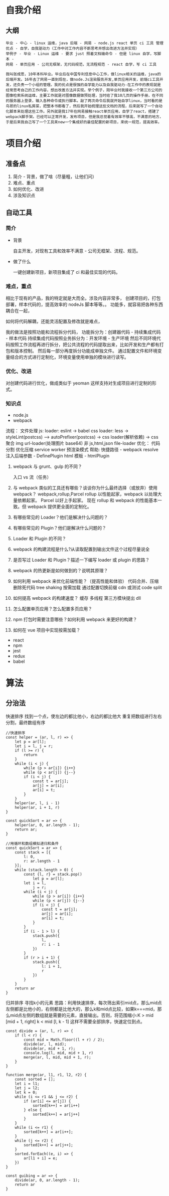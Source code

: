 # 自我介绍

## 大纲

    毕业 - 中心 - linux 运维，java 后端 - 网易 - node.js react 单页 ci 工具 管理
    优点 - 自学，自我驱动力（工作中对工作内容不断思考并想出改进方法并实现）
    举例子 - 毕业 - Linux 运维 - 要求 just 照着文档输命令 - 但是 linux 自学，写脚本 -
    网易 - 单页应用 - 公司无框架，无代码规范，无流程规范 - react 自学，写 ci 工具

    我叫张成思，10年本科毕业。毕业后在中国专利信息中心工作，做linux相关的运维，java的后端开发。16年去了网易一直到现在，做node.Js渲染服务开发,单页应用开发，前端ci工具开发，还负责一个小组的管理。我的优点是很强的自学能力以及自我驱动力-在工作中的表现就是经常思考自己的工作内容，想出改善方法并实现。举个例子，刚毕业时我接收一个第三方公司的图像检索系统运维，主要工作就是对图像数据做预处理，当时给了我10几页的操作手册，在不同的服务器上登录，输入各种命令或执行脚本。敲了两次命令后我就开始自学linux，当时看的是鸟哥的linux私房菜，把整本书都看了，然后我开始梳理这些文档的流程，后来就写了一个自动化脚本来处理这些工作。另外就是我17年在网易接触react单页应用，自学了react，搭建了webpack脚手架。已经可以正常开发，发布项目，但是我总觉着有效率不够高，不满意的地方，于是后来我自己写了一个工具来new一个集成好的最佳配置的新项目，来统一规范，提高效率。

# 项目介绍

## 准备点

1.  简介 - 背景，做了啥（尽量粗，让他们问）
2.  难点、重点
3.  如何优化、改进
4.  涉及知识点

## 自动工具

### 简介

- 背景

  自主开发，对现有工具和效率不满意 - 公司无框架、流程、规范。

- 做了什么

  一键创建新项目，新项目集成了 ci 和最佳实现的代码。

### 难点，重点

相比于现有的产品，我的特定就是大而全。涉及内容非常多，
创建项目的，打包部署，样本代码的，提高效率的 nodeJs 脚本等等。。
功能多，就容易把各种东西耦合在一起，

如何将代码解耦，还能灵活配置及修改就是难点，

我的做法是按照功能和流程拆分代码，
功能拆分为：创建器代码 - 持续集成代码 - 样本代码
持续集成代码按照业务拆分为：开发环境 - 生产环境
然后不同环境代码按照工作流程再进行拆分，把公共流程的代码提取出来，比如开发和生产都有打包和版本控制。
然后每一部分再度拆分功能成单独文件。
通过配置文件和环境变量结合的方式进行定制化，环境变量使用单独的模块进行读写。

### 优化、改进

对创建代码进行优化，做成类似于 yeoman 这样支持对生成项目进行定制的形式。

### 知识点

- node.js
- webpack

流程：
文件处理
js:
loader: eslint -> babel
css
loader: less -> styleLint(postcss) —> autoPrefixer(postcss) -> css loader(解析依赖) -> css 聚合
img
url-loader(处理图片 base64)
非 js,html,json
file-loader
优化：
代码分割
优化压缩
service worker
预渲染模式
帮助:
快捷路径 - webpack resolve
注入后端参数 - DefinePlugin
html 模板 - htmlPlugin

1. webpack 与 grunt、gulp 的不同？

   入口 vs 流（任务）

1. 与 webpack 类似的工具还有哪些？谈谈你为什么最终选择（或放弃）使用 webpack？
   webpack,rollup,Parcel
   rollup 以性能起家，webpack 以处理大量依赖起家。
   Parcel 以好上手起家。
   现在 rollup 和 webpack 的性能基本一致。但 webpack 提供更全面的定制化。
1. 有哪些常见的 Loader？他们是解决什么问题的？
1. 有哪些常见的 Plugin？他们是解决什么问题的？
1. Loader 和 Plugin 的不同？
1. webpack 的构建流程是什么?从读取配置到输出文件这个过程尽量说全
1. 是否写过 Loader 和 Plugin？描述一下编写 loader 或 plugin 的思路？
1. webpack 的热更新是如何做到的？说明其原理？
1. 如何利用 webpack 来优化前端性能？（提高性能和体验）
   代码合并、压缩
   删除死代码 tree shaking
   按需加载
   通过配置切换前缀 cdn 或测试
   code split
1. 如何提高 webpack 的构建速度？
   缓存
   多线程
   第三方模块提出 dll
1. 怎么配置单页应用？怎么配置多页应用？
1. npm 打包时需要注意哪些？如何利用 webpack 来更好的构建？
1. 如何在 vue 项目中实现按需加载？

- react
- npm
- jest
- redux
- babel

# 算法
## 分治法
快速排序
找到一个点，使左边的都比他小，右边的都比他大
重复把数组进行左右分割，最终数组有序

    //快速排序
    const helper = (ar, l, r) => {
        let p = ar[l];
        let i = l, j = r;
        if (l >= r) {
            return 
        }
        while (i < j) {
            while (p > ar[i]) {i++}
            while (p < ar[j]) {j--}
            if (i < j) {
                const t = ar[j];
                ar[j] = ar[i];
                ar[i] = t;
            }
        }
        helper(ar, l, i - 1)
        helper(ar, i + 1, r)
    }

    const quickSort = ar => {
        helper(ar, 0, ar.length - 1);
        return ar;
    }

    //用循环和数组模拟递归和条件
    const quickSort = ar => {
        const stack = [{
            l: 0,
            r: ar.length - 1
        }];
        while (stack.length > 0) {
            const {l, r} = stack.pop()
                let p = ar[l];
            let i = l,
                j = r;
            while (i < j) {
                while (p > ar[i]) {i++}
                while (p < ar[j]) {j--}
                if (i < j) {
                    const t = ar[j];
                    ar[j] = ar[i];
                    ar[i] = t;
                }
            }
            if (i - 1 > l) {
                stack.push({
                    l,
                    r: i - 1
                })
            }
            if (r > i + 1) {
                stack.push({
                    l: i + 1,
                    r
                })
            }
        }
        return ar
    }


归并排序
寻找k小的元素
思路：利用快速排序，每次筛出索引mid点，那么mid点左侧都是比他小的，右侧都是比他大的，那么k和mid点比较，如果k===mid，那么mid点左侧的数组就是需要的元素，直接输出。否则，将范围缩小:K > mid [mid + 1, right] k < mid [l, k - 1] 这样不需要全部排序，快速定位到点。

    const divide = (ar, l, r) => {
        if (l < r) {
            const mid = Math.floor((l + r) / 2);
            divide(ar, l, mid);
            divide(ar, mid + 1, r);
            console.log(l, mid, mid + 1, r)
            merge(ar, l, mid, mid + 1, r);
        }
    } 

    function merge(ar, l1, r1, l2, r2) {
        const sorted = [];
        let i = l1;
        let j = l2;
        let k = 0;
        while (i <= r1 && j <= r2) {
            if (ar[i] <= ar[j]) {
                sorted[k++] = ar[i++]
            } else {
                sorted[k++] = ar[j++]
            }      
        }
        while (i <= r1) {
            sorted[k++] = ar[i++];
        }    
        while (j <= r2) {
            sorted[k++] = ar[j++];
        }
        sorted.forEach((e, i) => {
            ar[l1 + i] = e;
        })
    }

    const guibing = ar => {
        divide(ar, 0, ar.length - 1);
        return ar
    }
